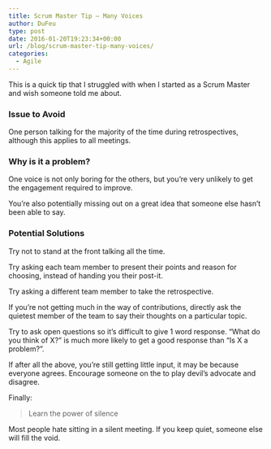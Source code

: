```yaml
---
title: Scrum Master Tip – Many Voices
author: DuFeu
type: post
date: 2016-01-20T19:23:34+00:00
url: /blog/scrum-master-tip-many-voices/
categories:
  - Agile
---
```


This is a quick tip that I struggled with when I started as a Scrum Master and wish someone told me about.

### Issue to Avoid

One person talking for the majority of the time during retrospectives, although this applies to all meetings.

### Why is it a problem?

One voice is not only boring for the others, but you&#8217;re very unlikely to get the engagement required to improve.

You&#8217;re also potentially missing out on a great idea that someone else hasn&#8217;t been able to say.

### Potential Solutions

Try not to stand at the front talking all the time.

Try asking each team member to present their points and reason for choosing, instead of handing you their post-it.

Try asking a different team member to take the retrospective.

If you&#8217;re not getting much in the way of contributions, directly ask the quietest member of the team to say their thoughts on a particular topic.

Try to ask open questions so it&#8217;s difficult to give 1 word response. &#8220;What do you think of X?&#8221; is much more likely to get a good response than &#8220;Is X a problem?&#8221;.

If after all the above, you&#8217;re still getting little input, it may be because everyone agrees. Encourage someone on the to play devil&#8217;s advocate and disagree.

Finally:

> Learn the power of silence

Most people hate sitting in a silent meeting. If you keep quiet, someone else will fill the void.
